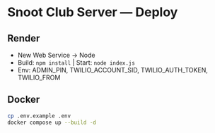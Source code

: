 # Snoot Club Server — Deploy
## Render
- New Web Service → Node
- Build: `npm install` | Start: `node index.js`
- Env: ADMIN_PIN, TWILIO_ACCOUNT_SID, TWILIO_AUTH_TOKEN, TWILIO_FROM
## Docker
```bash
cp .env.example .env
docker compose up --build -d
```
